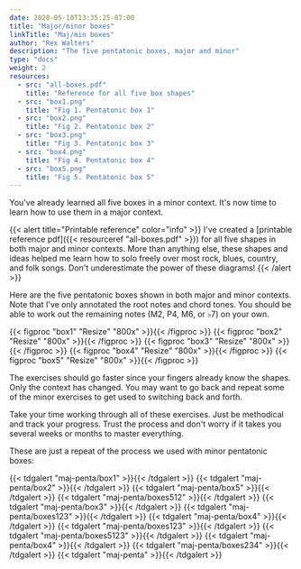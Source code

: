 ```yaml
---
date: 2020-05-10T13:35:25-07:00
title: "Major/minor boxes"
linkTitle: "Maj/min boxes"
author: "Rex Walters"
description: "The five pentatonic boxes, major and minor"
type: "docs"
weight: 2
resources:
  - src: "all-boxes.pdf"
    title: "Reference for all five box shapes"
  - src: "box1.png"
    title: "Fig 1. Pentatonic box 1"
  - src: "box2.png"
    title: "Fig 2. Pentatonic box 2"
  - src: "box3.png"
    title: "Fig 3. Pentatonic box 3"
  - src: "box4.png"
    title: "Fig 4. Pentatonic box 4"
  - src: "box5.png"
    title: "Fig 5. Pentatonic box 5"
---
```


You've already learned all five boxes in a minor context. It's now time to learn
how to use them in a major context.

{{< alert title="Printable reference" color="info" >}} 
I've created a [printable reference pdf]({{< resourceref "all-boxes.pdf" >}}) for
all five shapes in both major and minor
contexts. More than anything else, these shapes and ideas helped me learn how
to solo freely over most rock, blues, country, and folk songs. Don't
underestimate the power of these diagrams! 
{{< /alert >}}

Here are the five pentatonic boxes shown in both major and minor contexts. Note
that I've only annotated the root notes and chord tones. You should be able to
work out the remaining notes (M2, P4, M6, or &flat;7) on your own.

{{< figproc "box1" "Resize" "800x" >}}{{< /figproc >}}
{{< figproc "box2" "Resize" "800x" >}}{{< /figproc >}}
{{< figproc "box3" "Resize" "800x" >}}{{< /figproc >}}
{{< figproc "box4" "Resize" "800x" >}}{{< /figproc >}}
{{< figproc "box5" "Resize" "800x" >}}{{< /figproc >}}

The exercises should go faster since your fingers already know the shapes. Only
the context has changed. You may want to go back and repeat some of the minor
exercises to get used to switching back and forth.

Take your time working through all of these exercises. Just be methodical and
track your progress. Trust the process and don't worry if it takes you several
weeks or months to master everything. 

These are just a repeat of the process we used with minor pentatonic boxes:

{{< tdgalert "maj-penta/box1" >}}{{< /tdgalert >}}
{{< tdgalert "maj-penta/box2" >}}{{< /tdgalert >}}
{{< tdgalert "maj-penta/box5" >}}{{< /tdgalert >}}
{{< tdgalert "maj-penta/boxes512" >}}{{< /tdgalert >}}
{{< tdgalert "maj-penta/box3" >}}{{< /tdgalert >}}
{{< tdgalert "maj-penta/boxes123" >}}{{< /tdgalert >}}
{{< tdgalert "maj-penta/box4" >}}{{< /tdgalert >}}
{{< tdgalert "maj-penta/boxes123" >}}{{< /tdgalert >}}
{{< tdgalert "maj-penta/boxes5123" >}}{{< /tdgalert >}}
{{< tdgalert "maj-penta/box4" >}}{{< /tdgalert >}}
{{< tdgalert "maj-penta/boxes234" >}}{{< /tdgalert >}}
{{< tdgalert "maj-penta" >}}{{< /tdgalert >}}